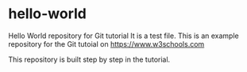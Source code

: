 # hello-world
Hello World repository for Git tutorial
It is a test file.
This is an example repository for the Git tutoial on https://www.w3schools.com

This repository is built step by step in the tutorial.

